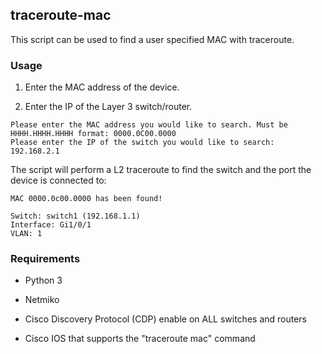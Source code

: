 ## traceroute-mac
This script can be used to find a user specified MAC with traceroute.

### Usage

1. Enter the MAC address of the device.

2. Enter the IP of the Layer 3 switch/router.

```
Please enter the MAC address you would like to search. Must be HHHH.HHHH.HHHH format: 0000.0C00.0000 
Please enter the IP of the switch you would like to search: 192.168.2.1
```
The script will perform a L2 traceroute to find the switch and the port the device is connected to:
```
MAC 0000.0c00.0000 has been found!

Switch: switch1 (192.168.1.1)
Interface: Gi1/0/1
VLAN: 1
```
### Requirements

- Python 3

- Netmiko

- Cisco Discovery Protocol (CDP) enable on ALL switches and routers

- Cisco IOS that supports the "traceroute mac" command
